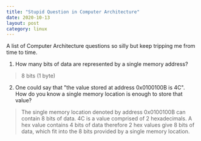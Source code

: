 ```yaml
---
title: "Stupid Question in Computer Architecture"
date: 2020-10-13
layout: post
category: linux
---
```


A list of Computer Architecture questions so silly but keep tripping me from time to time.

1. How many bits of data are represented by a single memory address?
> 8 bits (1 byte)
2. One could say that "the value stored at address 0x0100100B is 4C". How do you know a single memory location is enough to store that value?
> The single memory location denoted by address 0x0100100B can contain 8 bits of data. 4C is a value comprised of 2 hexadecimals. A hex value contains 4 bits of data therefore 2 hex values give 8 bits of data, which fit into the 8 bits provided by a single memory location.


